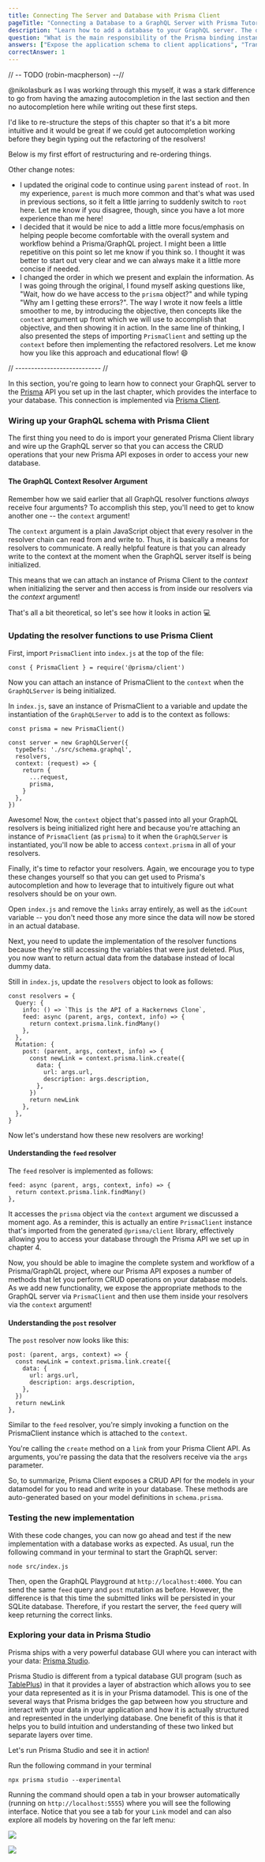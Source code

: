 ```yaml
---
title: Connecting The Server and Database with Prisma Client
pageTitle: "Connecting a Database to a GraphQL Server with Prisma Tutorial"
description: "Learn how to add a database to your GraphQL server. The database is powered by Prisma and connected to the server via GraphQL bindings."
question: "What is the main responsibility of the Prisma binding instance that's attached to the 'context'?"
answers: ["Expose the application schema to client applications", "Translate the GraphQL operations from the Prisma API into JavaScript functions", "Translate the GraphQL operations from the application layer into JavaScript functions", "Generate SQL queries"]
correctAnswer: 1
---
```


// -- TODO (robin-macpherson) --//

@nikolasburk as I was working through this myself, it was a stark difference to go from having the amazing autocompletion in the last section and then no autocompletion here while writing out these first steps. 

I'd like to re-structure the steps of this chapter so that it's a bit more intuitive and it would be great if we could get autocompletion working before they begin typing out the refactoring of the resolvers!

Below is my first effort of restructuring and re-ordering things.

Other change notes:

- I updated the original code to continue using `parent` instead of `root`. In my experience, `parent` is much more common and that's what was used in previous sections, so it felt a little jarring to suddenly switch to `root` here. Let me know if you disagree, though, since you have a lot more experience than me here!
- I decided that it would be nice to add a little more focus/emphasis on helping people become comfortable with the overall system and workflow behind a Prisma/GraphQL project. I might been a little repetitive on this point so let me know if you think so. I thought it was better to start out very clear and we can always make it a little more concise if needed.
- I changed the order in which we present and explain the information. As I was going through the original, I found myself asking questions like, "Wait, how do we have access to the `prisma` object?" and while typing "Why am I getting these errors?". The way I wrote it now feels a little smoother to me, by introducing the objective, then concepts like the `context` argument up front which we will use to accomplish that objective, and then showing it in action. In the same line of thinking, I also presented the steps of importing `PrismaClient` and setting up the `context` before then implementing the refactored resolvers. Let me know how you like this approach and educational flow! 😄

// --------------------------- //

In this section, you're going to learn how to connect your GraphQL server to the [Prisma](https://www.prisma.io) API you set up in the last chapter, which provides the interface to your database. This connection is implemented via [Prisma Client](https://www.prisma.io/docs/reference/tools-and-interfaces/prisma-client).

### Wiring up your GraphQL schema with Prisma Client

The first thing you need to do is import your generated Prisma Client library and wire up the GraphQL server so that you can access the CRUD operations that your new Prisma API exposes in order to access your new database.

#### The GraphQL Context Resolver Argument

Remember how we said earlier that all GraphQL resolver functions _always_ receive four arguments? To accomplish this step, you'll need to get to know another one -- the `context` argument!

The `context` argument is a plain JavaScript object that every resolver in the resolver chain can read from and write to. Thus, it is basically a means for resolvers to communicate. A really helpful feature is that you can already write to the context at the moment when the GraphQL server itself is being initialized.

This means that we can attach an instance of Prisma Client to the _context_ when initializing the server and then access is from inside our resolvers via the _context_ argument!

That's all a bit theoretical, so let's see how it looks in action 💻

### Updating the resolver functions to use Prisma Client

<Instruction>

First, import `PrismaClient` into `index.js` at the top of the file:

```js(path=".../hackernews-node/src/index.js")
const { PrismaClient } = require('@prisma/client')
```

</Instruction>

Now you can attach an instance of PrismaClient to the `context` when the `GraphQLServer` is being initialized.

<Instruction>

In `index.js`, save an instance of PrismaClient to a variable and update the instantiation of the `GraphQLServer` to add is to the context as follows:

```js{4-12}(path=".../hackernews-node/src/index.js")
const prisma = new PrismaClient()

const server = new GraphQLServer({
  typeDefs: './src/schema.graphql',
  resolvers,
  context: (request) => {
    return {
      ...request,
      prisma,
    }
  },
})
```

</Instruction>

Awesome! Now, the `context` object that's passed into all your GraphQL resolvers is being initialized right here and because you're attaching an instance of `PrismaClient` (as `prisma`) to it when the `GraphQLServer` is instantiated, you'll now be able to access `context.prisma` in all of your resolvers.

Finally, it's time to refactor your resolvers. Again, we encourage you to type these changes yourself so that you can get used to Prisma's autocompletion and how to leverage that to intuitively figure out what resolvers should be on your own.

<Instruction>

Open `index.js` and remove the `links` array entirely, as well as the `idCount` variable -- you don't need those any more since the data will now be stored in an actual database.

</Instruction>

Next, you need to update the implementation of the resolver functions because they're still accessing the variables that were just deleted. Plus, you now want to return actual data from the database instead of local dummy data.

<Instruction>

Still in `index.js`, update the `resolvers` object to look as follows:

```js{4-6,8-17}(path=".../hackernews-node/src/index.js")
const resolvers = {
  Query: {
    info: () => `This is the API of a Hackernews Clone`,
    feed: async (parent, args, context, info) => {
      return context.prisma.link.findMany()
    },
  },
  Mutation: {
    post: (parent, args, context, info) => {
      const newLink = context.prisma.link.create({
        data: {
          url: args.url,
          description: args.description,
        },
      })
      return newLink
    },
  },
}
```

</Instruction>

Now let's understand how these new resolvers are working!

#### Understanding the `feed` resolver

The `feed` resolver is implemented as follows:

```js(path=".../hackernews-node/src/index.js"&nocopy)
feed: async (parent, args, context, info) => {
  return context.prisma.link.findMany()
},
```

It accesses the `prisma` object via the `context` argument we discussed a moment ago. As a reminder, this is actually an entire `PrismaClient` instance that's imported from the generated `@prisma/client` library, effectively allowing you to access your database through the Prisma API we set up in chapter 4.

Now, you should be able to imagine the complete system and workflow of a Prisma/GraphQL project, where our Prisma API exposes a number of methods that let you perform CRUD operations on your database models. As we add new functionality, we expose the appropriate methods to the GraphQL server via `PrismaClient` and then use them inside your resolvers via the `context` argument! 

#### Understanding the `post` resolver

The `post` resolver now looks like this:

```js(path=".../hackernews-node/src/index.js"&nocopy)
post: (parent, args, context) => {
  const newLink = context.prisma.link.create({
    data: {
      url: args.url,
      description: args.description,
    },
  })
  return newLink
},
```

Similar to the `feed` resolver, you're simply invoking a function on the PrismaClient instance which is attached to the `context`.

You're calling the `create` method on a `link` from your Prisma Client API. As arguments, you're passing the data that the resolvers receive via the `args` parameter.

So, to summarize, Prisma Client exposes a CRUD API for the models in your datamodel for you to read and write in your database. These methods are auto-generated based on your model definitions in `schema.prisma`.

### Testing the new implementation

With these code changes, you can now go ahead and test if the new implementation with a database works as expected. As usual, run the following command in your terminal to start the GraphQL server:

```bash(path=".../hackernews-node")
node src/index.js
```

Then, open the GraphQL Playground at `http://localhost:4000`. You can send the same `feed` query and `post` mutation as before. However, the difference is that this time the submitted links will be persisted in your SQLite database. Therefore, if you restart the server, the `feed` query will keep returning the correct links.

### Exploring your data in Prisma Studio

Prisma ships with a very powerful database GUI where you can interact with your data: [Prisma Studio](https://www.prisma.io/docs/reference/tools-and-interfaces/prisma-studio).

Prisma Studio is different from a typical database GUI program (such as [TablePlus](https://tableplus.com/)) in that it provides a layer of abstraction which allows you to see your data represented as it is in your Prisma datamodel. This is one of the several ways that Prisma bridges the gap between how you structure and interact with your data in your application and how it is actually structured and represented in the underlying database. One benefit of this is that it helps you to build intuition and understanding of these two linked but separate layers over time.

Let's run Prisma Studio and see it in action!

<Instruction>

Run the following command in your terminal

```js(path=".../hackernews-node")
npx prisma studio --experimental
```

</Instruction>

Running the command should open a tab in your browser automatically (running on `http://localhost:5555`) where you will see the following interface. Notice that you see a tab for your `Link` model and can also explore all models by hovering on the far left menu:

![](https://i.imgur.com/SRIzETY.png)

![](https://i.imgur.com/JSHElJ2.png)